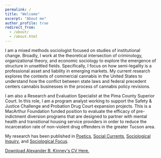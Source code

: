 ```yaml
---
permalink: /
title: "Welcome"
excerpt: "About me"
author_profile: true
redirect_from: 
  - /about/
  - /about.html
---
```


I am a mixed methods sociologist focused on studies of institutional change. Broadly, I work at the theoretical intersection of criminology, organizational theory, and economic sociology to explore the emergence of structure in unsettled fields. Specifically, I focus on how semi-legality is a professional asset and liability in emerging markets. My current research explores the contexts of commercial cannabis in the United States to understand how the conflict between state laws and federal precedent centers cannabis businesses in the process of cannabis policy revisions.

I am also a Research and Evaluation Specialist at the Pima County Superior Court. In this role, I am a program analyst working to support the Safety & Justice Challenge and Probation Drug Court expansion projects. This is a MacArthur Foundation funded position to evaluate the efficacy of pre-indictment diversion programs that are designed to partner with mental health and transitional housing service providers in order to reduce the incarceration rate of non-violent drug offenders in the greater Tucson area.

My research has been published in [Poetics](https://doi.org/10.1016/j.poetic.2018.05.001), [Social Currents](https://journals.sagepub.com/doi/full/10.1177/2329496519880314), [Sociological Inquiry](https://onlinelibrary.wiley.com/doi/full/10.1111/soin.12409), and [Sociological Focus](https://www.tandfonline.com/doi/full/10.1080/00380237.2020.1845260).

[Download Alexander B. Kinney's CV Here.](https://www.alexanderkinney.com/files/CV21.pdf) 


